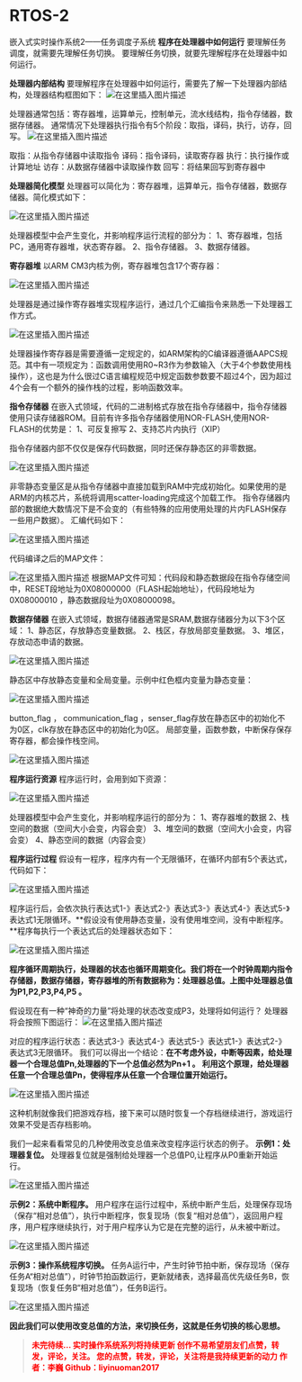 # RTOS-2
嵌入式实时操作系统2——任务调度子系统
**程序在处理器中如何运行**
要理解任务调度，就需要先理解任务切换。
要理解任务切换，就要先理解程序在处理器中如何运行。

**处理器内部结构**
要理解程序在处理器中如何运行，需要先了解一下处理器内部结构，处理器结构框图如下：
![在这里插入图片描述](https://img-blog.csdnimg.cn/00c714c4ab254a35bede282e28d651e9.png?x-oss-process=image/watermark,type_ZHJvaWRzYW5zZmFsbGJhY2s,shadow_50,text_Q1NETiBAbGl5aW51bzIwMTc=,size_15,color_FFFFFF,t_70,g_se,x_16)

处理器通常包括：寄存器堆，运算单元，控制单元，流水线结构，指令存储器，数据存储器。
通常情况下处理器执行指令有5个阶段：取指，译码，执行，访存，回写。
![在这里插入图片描述](https://img-blog.csdnimg.cn/278ce4ff2a334aa98fbfe76c26b80c51.png?x-oss-process=image/watermark,type_ZHJvaWRzYW5zZmFsbGJhY2s,shadow_50,text_Q1NETiBAbGl5aW51bzIwMTc=,size_16,color_FFFFFF,t_70,g_se,x_16)

取指：从指令存储器中读取指令
译码：指令译码，读取寄存器
执行：执行操作或计算地址
访存：从数据存储器中读取操作数
回写：将结果回写到寄存器中

**处理器简化模型**
 处理器可以简化为：寄存器堆，运算单元，指令存储器，数据存储器。简化模式如下：
 
![在这里插入图片描述](https://img-blog.csdnimg.cn/f91e63c7168b4cf091c88e77553b4b54.png?x-oss-process=image/watermark,type_ZHJvaWRzYW5zZmFsbGJhY2s,shadow_50,text_Q1NETiBAbGl5aW51bzIwMTc=,size_15,color_FFFFFF,t_70,g_se,x_16)

处理器模型中会产生变化，并影响程序运行流程的部分为：
1、寄存器堆，包括PC，通用寄存器堆，状态寄存器。
2、指令存储器。
3、数据存储器。

**寄存器堆**
以ARM CM3内核为例，寄存器堆包含17个寄存器：

![在这里插入图片描述](https://img-blog.csdnimg.cn/97c8034e4b224472beda40b21b8e7e6e.png)

处理器是通过操作寄存器堆实现程序运行，通过几个汇编指令来熟悉一下处理器工作方式。

![在这里插入图片描述](https://img-blog.csdnimg.cn/106ef68c45634a2083eb84335a31a48b.png)

处理器操作寄存器是需要遵循一定规定的，如ARM架构的C编译器遵循AAPCS规范。其中有一项规定为：函数调用使用R0~R3作为参数输入（大于4个参数使用栈操作），这也是为什么很过C语言编程规范中规定函数参数要不超过4个，因为超过4个会有一个额外的操作栈的过程，影响函数效率。

**指令存储器**
在嵌入式领域，代码的二进制格式存放在指令存储器中，指令存储器使用只读存储器ROM。目前有许多指令存储器使用NOR-FLASH,使用NOR-FLASH的优势是：
1、可反复擦写
2、支持芯片内执行（XIP）

指令存储器内部不仅仅是保存代码数据，同时还保存静态区的非零数据。

![在这里插入图片描述](https://img-blog.csdnimg.cn/4667fbb8648e444f972fea4535df71cf.png?x-oss-process=image/watermark,type_ZHJvaWRzYW5zZmFsbGJhY2s,shadow_50,text_Q1NETiBAbGl5aW51bzIwMTc=,size_15,color_FFFFFF,t_70,g_se,x_16)

非零静态变量区是从指令存储器中直接加载到RAM中完成初始化。如果使用的是ARM的内核芯片，系统将调用scatter-loading完成这个加载工作。
指令存储器内部的数据绝大数情况下是不会变的（有些特殊的应用使用处理的片内FLASH保存一些用户数据）。
汇编代码如下：

![在这里插入图片描述](https://img-blog.csdnimg.cn/ca2aed8eb8d54141869e9ffd4c7ee91c.png?x-oss-process=image/watermark,type_ZHJvaWRzYW5zZmFsbGJhY2s,shadow_50,text_Q1NETiBAbGl5aW51bzIwMTc=,size_20,color_FFFFFF,t_70,g_se,x_16)

代码编译之后的MAP文件：

![在这里插入图片描述](https://img-blog.csdnimg.cn/4b547d125b774e4797c43311a8e2336d.png)
根据MAP文件可知：代码段和静态数据段在指令存储空间中，RESET段地址为0X08000000（FLASH起始地址），代码段地址为0X08000010 ，静态数据段址为0X08000098。

**数据存储器**
在嵌入式领域，数据存储器通常是SRAM,数据存储器分为以下3个区域：
1、静态区，存放静态变量数据。
2、栈区，存放局部变量数据。
3、堆区，存放动态申请的数据。

![在这里插入图片描述](https://img-blog.csdnimg.cn/515d3ee678fe4a0c9418a5772f9bdfb5.png?x-oss-process=image/watermark,type_ZHJvaWRzYW5zZmFsbGJhY2s,shadow_50,text_Q1NETiBAbGl5aW51bzIwMTc=,size_15,color_FFFFFF,t_70,g_se,x_16)

静态区中存放静态变量和全局变量。示例中红色框内变量为静态变量：

![在这里插入图片描述](https://img-blog.csdnimg.cn/0da2e8b85944443c9de1fa09324c8510.png?x-oss-process=image/watermark,type_ZHJvaWRzYW5zZmFsbGJhY2s,shadow_50,text_Q1NETiBAbGl5aW51bzIwMTc=,size_11,color_FFFFFF,t_70,g_se,x_16)

button_flag ， communication_flag ，senser_flag存放在静态区中的初始化不为0区，clk存放在静态区中的初始化为0区。
局部变量，函数参数，中断保存保存寄存器，都会操作栈空间。

![在这里插入图片描述](https://img-blog.csdnimg.cn/aaa3c00a666a4ac7ae5188a0600c2f3c.png?x-oss-process=image/watermark,type_ZHJvaWRzYW5zZmFsbGJhY2s,shadow_50,text_Q1NETiBAbGl5aW51bzIwMTc=,size_13,color_FFFFFF,t_70,g_se,x_16)

**程序运行资源**
程序运行时，会用到如下资源：

![在这里插入图片描述](https://img-blog.csdnimg.cn/9ecfc5b1f96a454a8bc26ed911057a7b.png?x-oss-process=image/watermark,type_ZHJvaWRzYW5zZmFsbGJhY2s,shadow_50,text_Q1NETiBAbGl5aW51bzIwMTc=,size_10,color_FFFFFF,t_70,g_se,x_16)

处理器模型中会产生变化，并影响程序运行的部分为：
1、寄存器堆的数据
2、栈空间的数据（空间大小会变，内容会变）
3、堆空间的数据（空间大小会变，内容会变）
4、静态空间的数据（内容会变）

**程序运行过程**
假设有一程序，程序内有一个无限循环，在循环内部有5个表达式，代码如下：

![在这里插入图片描述](https://img-blog.csdnimg.cn/9a75b91203934069942632724bfa7021.png)

程序运行后，会依次执行表达式1-》表达式2-》表达式3-》表达式4-》表达式5-》表达式1无限循环。**假设没有使用静态变量，没有使用堆空间，没有中断程序。**程序每执行一个表达式后的处理器状态如下：

![在这里插入图片描述](https://img-blog.csdnimg.cn/449dff4726cf43d2b674dda2015a4a0e.png?x-oss-process=image/watermark,type_ZHJvaWRzYW5zZmFsbGJhY2s,shadow_50,text_Q1NETiBAbGl5aW51bzIwMTc=,size_20,color_FFFFFF,t_70,g_se,x_16)

**程序循环周期执行，处理器的状态也循环周期变化。我们将在一个时钟周期内指令存储器，数据存储器，寄存器堆的所有数据称为：处理器总值。上图中处理器总值为P1,P2,P3,P4,P5 。**

假设现在有一种“神奇的力量”将处理的状态改变成P3，处理将如何运行？
处理器将会按照下图运行：
![在这里插入图片描述](https://img-blog.csdnimg.cn/067bca6f56724843a2adc4f937700c85.png?x-oss-process=image/watermark,type_ZHJvaWRzYW5zZmFsbGJhY2s,shadow_50,text_Q1NETiBAbGl5aW51bzIwMTc=,size_20,color_FFFFFF,t_70,g_se,x_16)

对应的程序运行状态：表达式3-》表达式4-》表达式5-》表达式1-》表达式2-》表达式3无限循环。
我们可以得出一个结论：**在不考虑外设，中断等因素，给处理器一个合理总值Pn,处理器的下一个总值必然为Pn+1 。**
**利用这个原理，给处理器任意一个合理总值Pn，使得程序从任意一个合理位置开始运行。**

![在这里插入图片描述](https://img-blog.csdnimg.cn/92110dcb0048414d8c8cb7af1587469a.png?x-oss-process=image/watermark,type_ZHJvaWRzYW5zZmFsbGJhY2s,shadow_50,text_Q1NETiBAbGl5aW51bzIwMTc=,size_20,color_FFFFFF,t_70,g_se,x_16)

这种机制就像我们把游戏存档，接下来可以随时恢复一个存档继续进行，游戏运行效果不受是否存档影响。

我们一起来看看常见的几种使用改变总值来改变程序运行状态的例子。
**示例1：处理器复位。**
处理器复位就是强制给处理器一个总值P0,让程序从P0重新开始运行。

![在这里插入图片描述](https://img-blog.csdnimg.cn/de7ea4eed45442cd8253ec54d17009bd.png)

**示例2：系统中断程序。**
用户程序在运行过程中，系统中断产生后，处理保存现场（保存“相对总值”），执行中断程序，恢复现场（恢复“相对总值”），返回用户程序，用户程序继续执行，对于用户程序认为它是在完整的运行，从未被中断过。

![在这里插入图片描述](https://img-blog.csdnimg.cn/d560656d75f34d6fa6cef0bdbdace679.png)

**示例3：操作系统程序切换。**
任务A运行中，产生时钟节拍中断，保存现场（保存任务A“相对总值”），时钟节拍函数运行，更新就绪表，选择最高优先级任务B，恢复现场（恢复任务B“相对总值”），任务B运行。

![在这里插入图片描述](https://img-blog.csdnimg.cn/feb355934ea244178034970e5f111d2d.png?x-oss-process=image/watermark,type_d3F5LXplbmhlaQ,shadow_50,text_Q1NETiBAbGl5aW51bzIwMTc=,size_10,color_FFFFFF,t_70,g_se,x_16)

**因此我们可以使用改变总值的方法，来切换任务，这就是任务切换的核心思想。**


> <font color=red>**未完待续…
实时操作系统系列将持续更新
创作不易希望朋友们点赞，转发，评论，关注。
您的点赞，转发，评论，关注将是我持续更新的动力
作者：李巍
Github：liyinuoman2017**
